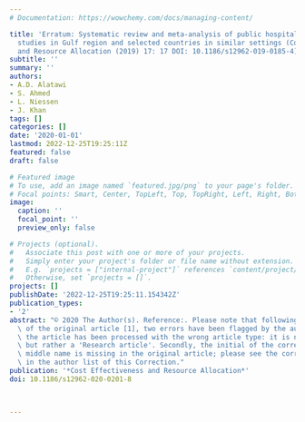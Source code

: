 ```yaml
---
# Documentation: https://wowchemy.com/docs/managing-content/

title: 'Erratum: Systematic review and meta-analysis of public hospital efficiency
  studies in Gulf region and selected countries in similar settings (Cost Effectiveness
  and Resource Allocation (2019) 17: 17 DOI: 10.1186/s12962-019-0185-4)'
subtitle: ''
summary: ''
authors:
- A.D. Alatawi
- S. Ahmed
- L. Niessen
- J. Khan
tags: []
categories: []
date: '2020-01-01'
lastmod: 2022-12-25T19:25:11Z
featured: false
draft: false

# Featured image
# To use, add an image named `featured.jpg/png` to your page's folder.
# Focal points: Smart, Center, TopLeft, Top, TopRight, Left, Right, BottomLeft, Bottom, BottomRight.
image:
  caption: ''
  focal_point: ''
  preview_only: false

# Projects (optional).
#   Associate this post with one or more of your projects.
#   Simply enter your project's folder or file name without extension.
#   E.g. `projects = ["internal-project"]` references `content/project/deep-learning/index.md`.
#   Otherwise, set `projects = []`.
projects: []
publishDate: '2022-12-25T19:25:11.154342Z'
publication_types:
- '2'
abstract: "© 2020 The Author(s). Reference:. Please note that following publication\
  \ of the original article [1], two errors have been flagged by the authors. Firstly,\
  \ the article has been processed with the wrong article type: it is not a 'Review',\
  \ but rather a 'Research article'. Secondly, the initial of the corresponding author's\
  \ middle name is missing in the original article; please see the corrected name\
  \ in the author list of this Correction."
publication: '*Cost Effectiveness and Resource Allocation*'
doi: 10.1186/s12962-020-0201-8


  
---
```

